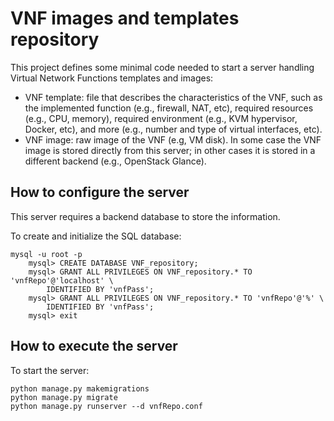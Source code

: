 # VNF images and templates repository

This project defines some minimal code needed to start a server handling Virtual Network Functions templates and images:
* VNF template: file that describes the characteristics of the VNF, such as the implemented function (e.g., firewall, NAT, etc), required resources (e.g.,  CPU, memory), required environment (e.g., KVM hypervisor, Docker, etc), and more (e.g., number and type of virtual interfaces, etc).
* VNF image: raw image of the VNF (e.g, VM disk). In some case the VNF image is stored directly from this server; in other cases it is stored in a different backend (e.g., OpenStack Glance).

## How to configure the server

This server requires a backend database to store the information.

To create and initialize the SQL database:

	mysql -u root -p
        mysql> CREATE DATABASE VNF_repository;
        mysql> GRANT ALL PRIVILEGES ON VNF_repository.* TO 'vnfRepo'@'localhost' \
            IDENTIFIED BY 'vnfPass';
        mysql> GRANT ALL PRIVILEGES ON VNF_repository.* TO 'vnfRepo'@'%' \
            IDENTIFIED BY 'vnfPass';
        mysql> exit

## How to execute the server

To start the server:

	python manage.py makemigrations
	python manage.py migrate
	python manage.py runserver --d vnfRepo.conf
